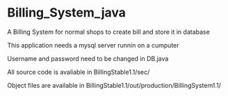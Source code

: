 # Billing_System_java
A Billing System for normal shops to create bill and store it in database

This application needs a mysql server runnin on a cumputer

Username and password need to be changed in DB.java

All source code is avaliable in BillingStable1.1/sec/

Object files are available in BillingStable1.1/out/production/BillingSystem1.1/
